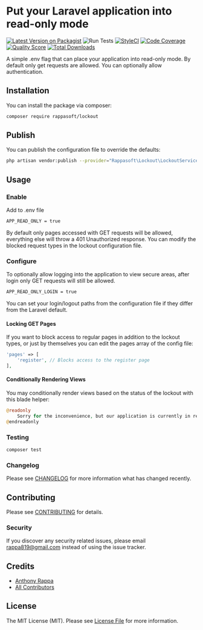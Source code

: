 # Put your Laravel application into read-only mode

[![Latest Version on Packagist](https://img.shields.io/packagist/v/rappasoft/lockout.svg?style=flat-square)](https://packagist.org/packages/rappasoft/lockout)
![Run Tests](https://github.com/rappasoft/lockout/workflows/Run%20Tests/badge.svg?branch=master)
[![StyleCI](https://styleci.io/repos/242222088/shield?style=plastic)](https://github.styleci.io/repos/242222088)
[![Code Coverage](https://scrutinizer-ci.com/g/rappasoft/lockout/badges/coverage.png?b=master)](https://scrutinizer-ci.com/g/rappasoft/lockout/?branch=master)
[![Quality Score](https://img.shields.io/scrutinizer/g/rappasoft/lockout.svg?style=flat-square)](https://scrutinizer-ci.com/g/rappasoft/lockout)
[![Total Downloads](https://img.shields.io/packagist/dt/rappasoft/lockout.svg?style=flat-square)](https://packagist.org/packages/rappasoft/lockout)

A simple .env flag that can place your application into read-only mode. By default only get requests are allowed. You can optionally allow authentication.

## Installation

You can install the package via composer:

``` bash
composer require rappasoft/lockout
```

## Publish

You can publish the configuration file to override the defaults:

``` bash
php artisan vendor:publish --provider="Rappasoft\Lockout\LockoutServiceProvider"
```

## Usage

### Enable

Add to .env file

``` bash
APP_READ_ONLY = true
```

By default only pages accessed with GET requests will be allowed, everything else will throw a 401 Unauthorized response. You can modify the blocked request types in the lockout configuration file.

### Configure

To optionally allow logging into the application to view secure areas, after login only GET requests will still be allowed.

``` bash
APP_READ_ONLY_LOGIN = true
```

You can set your login/logout paths from the configuration file if they differ from the Laravel default.

#### Locking GET Pages

If you want to block access to regular pages in addition to the lockout types, or just by themselves you can edit the pages array of the config file:

``` php
'pages' => [
    'register', // Blocks access to the register page
],
```

#### Conditionally Rendering Views

You may conditionally render views based on the status of the lockout with this blade helper:

``` php
@readonly
    Sorry for the inconvenience, but our application is currently in read-only mode. Please check back soon.
@endreadonly
```

### Testing

``` bash
composer test
```

### Changelog

Please see [CHANGELOG](CHANGELOG.md) for more information what has changed recently.

## Contributing

Please see [CONTRIBUTING](CONTRIBUTING.md) for details.

### Security

If you discover any security related issues, please email rappa819@gmail.com instead of using the issue tracker.

## Credits

- [Anthony Rappa](https://github.com/rappasoft)
- [All Contributors](../../contributors)

## License

The MIT License (MIT). Please see [License File](LICENSE.md) for more information.
